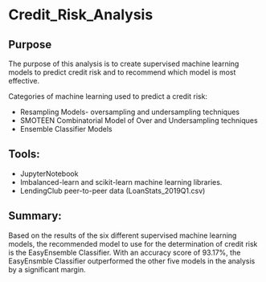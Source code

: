 # Credit_Risk_Analysis

## Purpose

The purpose of this analysis is to create supervised machine learning models to predict credit risk and to recommend which model is most effective. 

Categories of machine learning used to predict a credit risk: 

* Resampling Models- oversampling and undersampling techniques
* SMOTEEN Combinatorial Model of Over and Undersampling techniques
* Ensemble Classifier Models


## Tools:

* JupyterNotebook
* Imbalanced-learn and scikit-learn machine learning libraries.
* LendingClub peer-to-peer data (LoanStats_2019Q1.csv)

## Summary:

Based on the results of the six different supervised machine learning models, the recommended model to use for the determination of credit risk is the EasyEnsemble Classifier. With an accuracy score of 93.17%, the EasyEnsmble Classifier outperformed the other five models in the analysis by a significant margin.
